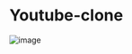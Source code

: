 # Youtube-clone
![image](https://github.com/tanishapakki/Youtube-clone/assets/128713774/0707aa83-79b6-4966-b0c3-e2834d3f1681)
